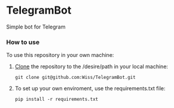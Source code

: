 # TelegramBot
Simple bot for Telegram

### How to use ### 
To use this repository in your own machine:
1. [Clone](https://docs.github.com/en/github/creating-cloning-and-archiving-repositories/cloning-a-repository) the repository to the /desire/path in your local machine:
	```
	git clone git@github.com:Wiss/TelegramBot.git
	```

2. To set up your own enviroment, use the requirements.txt file:
	```
	pip install -r requirements.txt
	```

